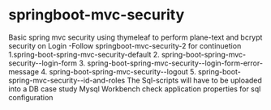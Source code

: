 # springboot-mvc-security
Basic spring mvc security using thymeleaf to perform plane-text and bcrypt security on Login 
-Follow springboot-mvc-security-2 for continuetion 
1.spring-boot-spring-mvc-security-default
2. spring-boot-spring-mvc-security--login-form
3. spring-boot-spring-mvc-security--login-form-error-message
4. spring-boot-spring-mvc-security--logout
5. spring-boot-spring-mvc-security--id-and-roles
The Sql-scripts will have to be uploaded into a DB case study Mysql Workbench
check application properties for sql configuration
